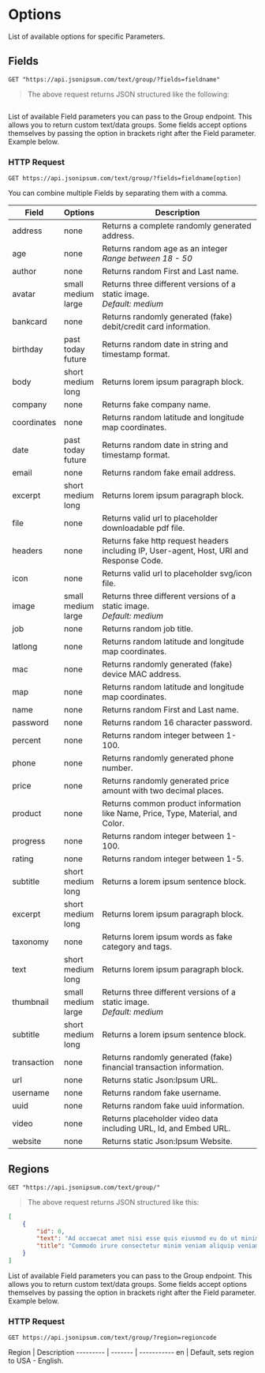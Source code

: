 # Options

List of available options for specific Parameters.

## Fields

```shell
GET "https://api.jsonipsum.com/text/group/?fields=fieldname"
```

> The above request returns JSON structured like the following:

```json

```

List of available Field parameters you can pass to the Group endpoint. This allows you to return custom text/data groups. Some fields accept options themselves by passing the option in brackets right after the Field parameter. Example below.

### HTTP Request

`GET https://api.jsonipsum.com/text/group/?fields=fieldname[option]`

<aside class="notice">
You can combine multiple Fields by separating them with a comma.
</aside>


Field | Options | Description
--------- | ------- | -----------
address | none | Returns a complete randomly generated address.
age | none | Returns random age as an integer<br><em>Range between 18 - 50</em>
author | none | Returns random First and Last name.
avatar | small<br>medium<br>large | Returns three different versions of a static image.<br><em>Default: medium</em>
bankcard | none | Returns randomly generated (fake) debit/credit card information.
birthday | past<br>today<br>future | Returns random date in string and timestamp format.
body | short<br>medium<br>long | Returns lorem ipsum paragraph block.
company | none | Returns fake company name.
coordinates | none | Returns random latitude and longitude map coordinates.
date | past<br>today<br>future | Returns random date in string and timestamp format.
email | none | Returns random fake email address.
excerpt | short<br>medium<br>long | Returns lorem ipsum paragraph block.
file | none | Returns valid url to placeholder downloadable pdf file.
headers | none | Returns fake http request headers including IP, User-agent, Host, URI and Response Code.
icon | none | Returns valid url to placeholder svg/icon file.
image | small<br>medium<br>large | Returns three different versions of a static image.<br><em>Default: medium</em>
job | none | Returns random job title.
latlong | none | Returns random latitude and longitude map coordinates.
mac | none | Returns randomly generated (fake) device MAC address.
map | none | Returns random latitude and longitude map coordinates.
name | none | Returns random First and Last name.
password | none | Returns random 16 character password.
percent | none | Returns random integer between 1-100.
phone | none | Returns randomly generated phone number.
price | none | Returns randomly generated price amount with two decimal places.
product | none | Returns common product information like Name, Price, Type, Material, and Color.
progress | none | Returns random integer between 1-100.
rating | none | Returns random integer between 1-5.
subtitle | short<br>medium<br>long | Returns a lorem ipsum sentence block.
excerpt | short<br>medium<br>long | Returns lorem ipsum paragraph block.
taxonomy | none | Returns lorem ipsum words as fake category and tags.
text | short<br>medium<br>long | Returns lorem ipsum paragraph block.
thumbnail | small<br>medium<br>large | Returns three different versions of a static image.<br><em>Default: medium</em>
subtitle | short<br>medium<br>long | Returns a lorem ipsum sentence block.
transaction | none | Returns randomly generated (fake) financial transaction information.
url | none | Returns static Json:Ipsum URL.
username | none | Returns random fake username.
uuid | none | Returns random fake uuid information.
video | none | Returns placeholder video data including URL, Id, and Embed URL.
website | none | Returns static Json:Ipsum Website.


## Regions

```shell
GET "https://api.jsonipsum.com/text/group/"
```

> The above request returns JSON structured like this:

```json
[
    {
        "id": 0,
        "text": "Ad occaecat amet nisi esse quis eiusmod eu do ut minim ex tempor non. Cillum sit Lorem qui nostrud amet exercitation esse est excepteur aliqua est esse reprehenderit occaecat elit amet magna eu. Eiusmod nulla dolor cupidatat ex proident adipisicing labore deserunt occaecat ullamco Lorem excepteur dolor elit non ea anim occaecat ut. Quis cillum pariatur eu ex id et quis nisi eiusmod occaecat ex adipisicing veniam duis consequat sunt. Do laborum nulla duis commodo sunt laborum adipisicing occaecat est ipsum deserunt ut Lorem culpa labore et exercitation esse laborum.",
        "title": "Commodo irure consectetur minim veniam aliquip veniam adipisicing mollit et et minim aliquip est aliqua."
    }
]
```

List of available Field parameters you can pass to the Group endpoint. This allows you to return custom text/data groups. Some fields accept options themselves by passing the option in brackets right after the Field parameter. Example below.

### HTTP Request

`GET https://api.jsonipsum.com/text/group/?region=regioncode`


Region | Description
--------- | ------- | -----------
en | Default, sets region to USA - English.
